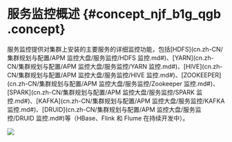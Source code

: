 # 服务监控概述 {#concept_njf_b1g_qgb .concept}

服务监控提供对集群上安装的主要服务的详细监控功能，包括[HDFS](cn.zh-CN/集群规划与配置/APM 监控大盘/服务监控/HDFS 监控.md#)、[YARN](cn.zh-CN/集群规划与配置/APM 监控大盘/服务监控/YARN 监控.md#)、[HIVE](cn.zh-CN/集群规划与配置/APM 监控大盘/服务监控/HIVE 监控.md#)、[ZOOKEEPER](cn.zh-CN/集群规划与配置/APM 监控大盘/服务监控/Zookeeper 监控.md#)、[SPARK](cn.zh-CN/集群规划与配置/APM 监控大盘/服务监控/SPARK 监控.md#)、[KAFKA](cn.zh-CN/集群规划与配置/APM 监控大盘/服务监控/KAFKA 监控.md#)、[DRUID](cn.zh-CN/集群规划与配置/APM 监控大盘/服务监控/DRUID 监控.md#)等（HBase、Flink 和 Flume 在持续开发中）。

![](http://static-aliyun-doc.oss-cn-hangzhou.aliyuncs.com/assets/img/123004/155255089938514_zh-CN.png)

